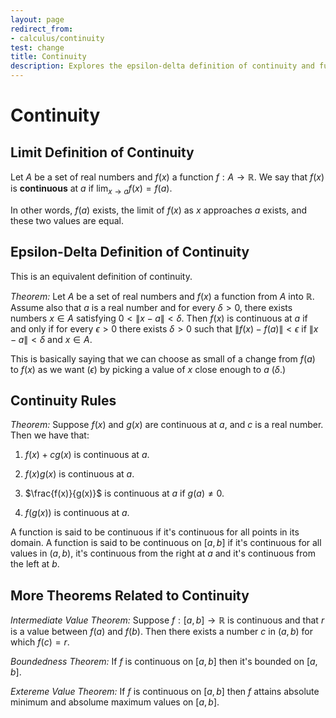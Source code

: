```yaml
---
layout: page
redirect_from:
- calculus/continuity
test: change
title: Continuity
description: Explores the epsilon-delta definition of continuity and fundamental continuity theorems including the Intermediate Value Theorem, Boundedness Theorem, and Extreme Value Theorem.
---
```


# Continuity

## Limit Definition of Continuity

Let $A$ be a set of real numbers and $f(x)$ a function $f : A \to \mathbb{R}.$ We say that $f(x)$ is **continuous** at $a$ if $\lim_{x \to a}{f(x)} = f(a).$

In other words, $f(a)$ exists, the limit of $f(x)$ as $x$ approaches $a$ exists, and these two values are equal.

## Epsilon-Delta Definition of Continuity

This is an equivalent definition of continuity.

*Theorem:* Let $A$ be a set of real numbers and $f(x)$ a function from $A$ into $\mathbb{R}.$ Assume also that $a$ is a real number and for every $\delta > 0,$ there exists numbers $x \in A$ satisfying $0 < \|x - a\| < \delta.$ Then $f(x)$ is continuous at $a$ if and only if for every $\epsilon > 0$ there exists $\delta > 0$ such that $\|f(x) - f(a)\| < \epsilon$ if $\|x - a\| < \delta$ and $x \in A.$

This is basically saying that we can choose as small of a change from $f(a)$ to $f(x)$ as we want ($\epsilon$) by picking a value of $x$ close enough to $a$ ($\delta.$)

## Continuity Rules

*Theorem:* Suppose $f(x)$ and $g(x)$ are continuous at $a,$ and $c$ is a real number. Then we have that:

1. $f(x) + cg(x)$ is continuous at $a.$

2. $f(x)g(x)$ is continuous at $a$.

3. $\frac{f(x)}{g(x)}$ is continuous at $a$ if $g(a) \neq 0.$

4. $f(g(x))$ is continuous at $a.$

A function is said to be continuous if it's continuous for all points in its domain. A function is said to be continuous on $[a, b]$ if it's continuous for all values in $(a, b),$ it's continuous from the right at $a$ and it's continuous from the left at $b.$

## More Theorems Related to Continuity

*Intermediate Value Theorem:* Suppose $f : [a, b] \to \mathbb{R}$ is continuous and that $r$ is a value between $f(a)$ and $f(b).$ Then there exists a number $c$ in $(a, b)$ for which $f(c) = r.$

*Boundedness Theorem:* If $f$ is continuous on $[a, b]$ then it's bounded on $[a, b].$

*Extereme Value Theorem:* If $f$ is continuous on $[a, b]$ then $f$ attains absolute minimum and absolume maximum values on $[a, b].$